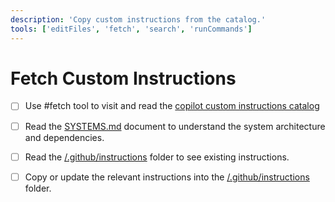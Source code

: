 ```yaml
---
description: 'Copy custom instructions from the catalog.'
tools: ['editFiles', 'fetch', 'search', 'runCommands']
---
```

# Fetch Custom Instructions

- [ ] Use #fetch tool to visit and read the [copilot custom instructions catalog](https://github.com/github/awesome-copilot?tab=readme-ov-file#-custom-instructions)

- [ ] Read the [SYSTEMS.md](/docs/SYSTEMS.md) document to understand the system architecture and dependencies.

- [ ] Read the [/.github/instructions](/.github/instructions) folder to see existing instructions.

- [ ] Copy or update the relevant instructions into the [/.github/instructions](/.github/instructions) folder.